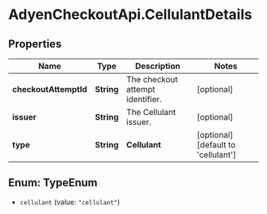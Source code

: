 # AdyenCheckoutApi.CellulantDetails

## Properties

Name | Type | Description | Notes
------------ | ------------- | ------------- | -------------
**checkoutAttemptId** | **String** | The checkout attempt identifier. | [optional] 
**issuer** | **String** | The Cellulant issuer. | [optional] 
**type** | **String** | **Cellulant** | [optional] [default to &#39;cellulant&#39;]



## Enum: TypeEnum


* `cellulant` (value: `"cellulant"`)




